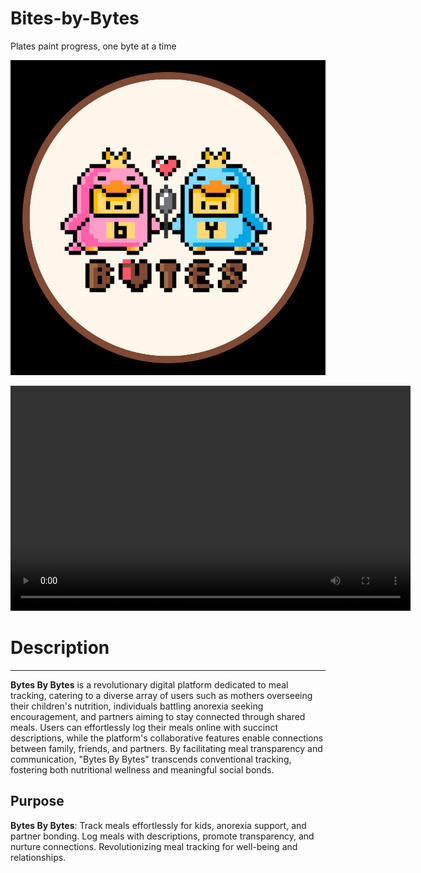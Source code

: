 # Bites-by-Bytes
Plates paint progress, one byte at a time

![logo](photo_2023-09-30_17-11-54.jpg)

<video width="640" height="360" controls>
  <source src="https://github.com/YOUR_USERNAME/YOUR_REPOSITORY/raw/main/Bytesforbytes%20vid.mp4" type="video/mp4">
  Your browser does not support the video tag.
</video>


# Description
---
**Bytes By Bytes** is a revolutionary digital platform dedicated to meal tracking, catering to a diverse array of users such as mothers overseeing their children's nutrition, individuals battling anorexia seeking encouragement, and partners aiming to stay connected through shared meals. Users can effortlessly log their meals online with succinct descriptions, while the platform's collaborative features enable connections between family, friends, and partners. By facilitating meal transparency and communication, "Bytes By Bytes" transcends conventional tracking, fostering both nutritional wellness and meaningful social bonds.

## Purpose
**Bytes By Bytes**: Track meals effortlessly for kids, anorexia support, and partner bonding. Log meals with descriptions, promote transparency, and nurture connections. Revolutionizing meal tracking for well-being and relationships.
